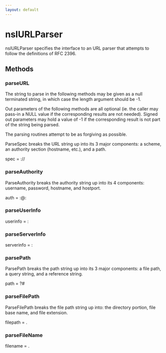 ```yaml
---
layout: default
---
```


# nsIURLParser #

nsIURLParser specifies the interface to an URL parser that attempts to
follow the definitions of RFC 2396.


## Methods ##

### parseURL ###

The string to parse in the following methods may be given as a null
terminated string, in which case the length argument should be -1.

Out parameters of the following methods are all optional (ie. the caller
may pass-in a NULL value if the corresponding results are not needed).
Signed out parameters may hold a value of -1 if the corresponding result
is not part of the string being parsed.

The parsing routines attempt to be as forgiving as possible.


ParseSpec breaks the URL string up into its 3 major components: a scheme,
an authority section (hostname, etc.), and a path.

spec = <scheme>://<authority><path>


### parseAuthority ###

ParseAuthority breaks the authority string up into its 4 components:
username, password, hostname, and hostport.

auth = <username>:<password>@<hostname>:<port>


### parseUserInfo ###

userinfo = <username>:<password>


### parseServerInfo ###

serverinfo = <hostname>:<port>


### parsePath ###

ParsePath breaks the path string up into its 3 major components: a file path,
a query string, and a reference string.

path = <filepath>?<query>#<ref>


### parseFilePath ###

ParseFilePath breaks the file path string up into: the directory portion,
file base name, and file extension.

filepath = <directory><basename>.<extension>


### parseFileName ###

filename = <basename>.<extension>

